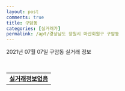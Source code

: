 ```yaml
---
layout: post
comments: true
title: 구암동
categories: [실거래가]
permalink: /apt/경상남도 창원시 마산회원구 구암동
---
```


2021년 07월 07일 구암동 실거래 정보

<script type="text/javascript">
  google.charts.load('current', {'packages':['corechart']});
  google.charts.setOnLoadCallback(drawChart);

  function drawChart() {
    var data = google.visualization.arrayToDataTable([['거래일', '매매', '전월세', '전매'], ['20-07', 10, 1, 0], ['20-08', 9, 12, 0], ['20-09', 9, 2, 0], ['20-10', 20, 7, 0], ['20-11', 18, 4, 0], ['20-12', 18, 8, 0], ['21-01', 8, 9, 0], ['21-02', 16, 9, 0], ['21-03', 17, 5, 0], ['21-04', 13, 2, 0], ['21-05', 16, 5, 0], ['21-06', 16, 4, 0]]);

    var options = {
      title: '최근 유형별 거래량 추이',
      legend: { position: 'bottom' }
    };

    var chart = new google.visualization.LineChart(document.getElementById('columnchart_material'));
    chart.draw(data, (options));
  }
</script>

<div id="columnchart_material" style="width: 95%; margin-left: -35px; display: block"></div>
<br>
<table>
  <tr>
    <td colspan="4" style="font-weight: bold;"><a href="https://search.naver.com/search.naver?query=구암동 실거래정보없음">실거래정보없음</a></td>
  </tr>
    
</table>
    
